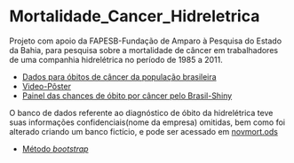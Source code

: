 # Mortalidade_Cancer_Hidreletrica
Projeto com apoio da FAPESB-Fundação de Amparo à Pesquisa do Estado da Bahia, para pesquisa sobre a mortalidade de câncer em trabalhadores de uma companhia hidrelétrica no período de 1985 a 2011.
 
- [Dados para óbitos de câncer da população brasileira](https://www.inca.gov.br/MortalidadeWeb/pages/Modelo10/consultar.xhtml#panelResultado)
- [Video-Pôster](https://www.youtube.com/watch?v=uItRgQl-AiA&list=PLSIGD7-rHf2UmRgQjety60OjYyEGDurf9&index=74)
- [Painel das chances de óbito por câncer pelo Brasil-Shiny](https://marreapato.shinyapps.io/br_cancer/?_ga=2.214012119.1755552520.1591999142-899209179.1591910754)

 O banco de dados referente ao diagnóstico de óbito da hidrelétrica teve suas informações confidenciais(nome da empresa) omitidas, bem como foi alterado criando um banco fictício, e pode ser acessado em [novmort.ods](https://github.com/marreapato/Mortalidade_Cancer_Hidreletrica/blob/master/novmort.ods)
- [Método *bootstrap*](https://raw.githubusercontent.com/marreapato/Mortalidade_Cancer_Hidreletrica/master/Metodo_Bootstrap.r)
